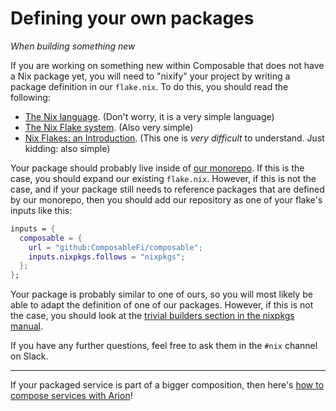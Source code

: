 # Defining your own packages

*When building something new*

If you are working on something new within Composable that does not have a Nix package yet, you will need to "nixify" your project by writing a package definition in our `flake.nix`. To do this, you should read the following:

- [The Nix language](https://nixos.wiki/wiki/Overview_of_the_Nix_Language). (Don't worry, it is a very simple language)
- [The Nix Flake system](https://nixos.wiki/wiki/Flakes). (Also very simple)
- [Nix Flakes: an Introduction](https://xeiaso.net/blog/nix-flakes-1-2022-02-21). (This one is _very difficult_ to understand. Just kidding: also simple)

Your package should probably live inside of [our monorepo](https://github.com/ComposableFi/composable). If this is the case, you should expand our existing `flake.nix`. However, if this is not the case, and if your package still needs to reference packages that are defined by our monorepo, then you should add our repository as one of your flake's inputs like this:


```nix
inputs = {
  composable = {
    url = "github:ComposableFi/composable";
    inputs.nixpkgs.follows = "nixpkgs";
  };
};
```

Your package is probably similar to one of ours, so you will most likely be able to adapt the definition of one of our packages. However, if this is not the case, you should look at the [trivial builders section in the nixpkgs manual](https://nixos.org/manual/nixpkgs/stable/#chap-trivial-builders).

If you have any further questions, feel free to ask them in the `#nix` channel on Slack.

---

If your packaged service is part of a bigger composition, then here's [how to compose services with Arion](./composing-services-with-arion)!
